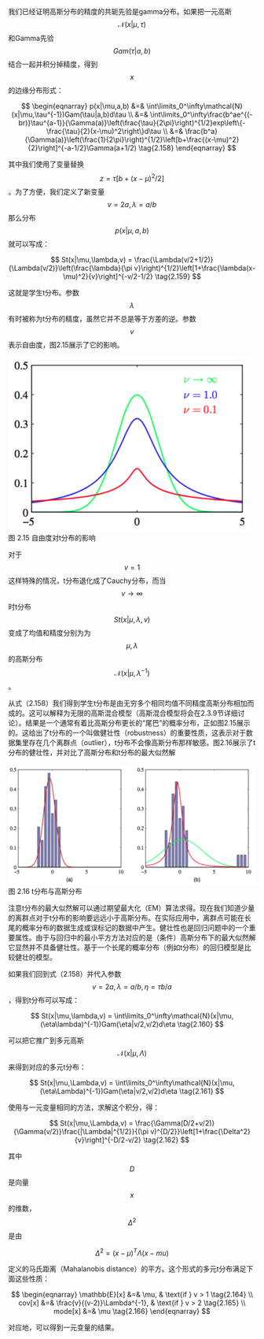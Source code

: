 我们已经证明高斯分布的精度的共轭先验是gamma分布。如果把一元高斯$$ \mathcal{N}(x|\mu,\tau) $$和Gamma先验$$ Gam(\tau|a,b) $$结合一起并积分掉精度，得到$$ x $$的边缘分布形式：    

$$
\begin{eqnarray}
p(x|\mu,a,b) &=& \int\limits_0^\infty\mathcal{N}(x|\mu,\tau^{-1})Gam(\tau|a,b)d\tau \\
&=&  \int\limits_0^\infty\frac{b^ae^{(-br)}\tau^{a-1}}{\Gamma(a)}\left(\frac{\tau}{2\pi}\right)^{1/2}exp\left\{-\frac{\tau}{2}(x-\mu)^2\right\}d\tau \\
&=& \frac{b^a}{\Gamma(a)}\left(\frac{1}{2\pi}\right)^{1/2}\left[b+\frac{(x-\mu)^2}{2}\right]^{-a-1/2}\Gamma(a+1/2) \tag{2.158}
\end{eqnarray}
$$

其中我们使用了变量替换$$ z = \tau[b+(x-\mu)^2/2] $$。为了方便，我们定义了新变量$$ v = 2a, \lambda = a/b $$那么分布$$ p(x|\mu,a,b) $$就可以写成：    

$$
St(x|\mu,\lambda,v) = \frac{\Lambda(v/2+1/2)}{\Lambda(v/2)}\left(\frac{\lambda}{\pi v}\right)^{1/2}\left[1+\frac{\lambda(x-\mu)^2}{v}\right]^{-v/2-1/2}  \tag{2.159}
$$

这就是学生t分布。参数$$ \lambda $$有时被称为t分布的精度，虽然它并不总是等于方差的逆。参数$$ v $$表示自由度，图2.15展示了它的影响。

![图 2-15](images/t_distribution.png)      
图 2.15 自由度对t分布的影响

对于$$ v = 1 $$这样特殊的情况，t分布退化成了Cauchy分布，而当$$ v \to \infty $$时t分布$$ St(x|\mu,\lambda,v) $$变成了均值和精度分别为为$$ \mu, \lambda $$的高斯分布$$ \mathcal{N}(x|\mu,\lambda^{-1}) $$。    

从式（2.158）我们得到学生t分布是由无穷多个相同均值不同精度高斯分布相加而成的。这可以解释为无限的高斯混合模型（高斯混合模型将会在2.3.9节详细讨论）。结果是一个通常有着比高斯分布更长的“尾巴”的概率分布，正如图2.15展示的。这给出了t分布的一个叫做健壮性（robustness）的重要性质，这表示对于数据集里存在几个离群点（outlier），t分布不会像高斯分布那样敏感。图2.16展示了t分布的健壮性，并对比了高斯分布和t分布的最大似然解

![图 2-16](images/t_gaussian_distribution.png)      
图 2.16 t分布与高斯分布    


注意t分布的最大似然解可以通过期望最大化（EM）算法求得。现在我们知道少量的离群点对于t分布的影响要远远小于高斯分布。在实际应用中，离群点可能在长尾的概率分布的数据生成或误标记的数据中产生。健壮性也是回归问题中的一个重要属性。由于与回归中的最小平方方法对应的是（条件）高斯分布下的最大似然解它显然并不具备健壮性。基于一个长尾的概率分布（例如t分布）的回归模型是比较健壮的模型。     

如果我们回到式（2.158）并代入参数$$ v = 2a, \lambda = a/b, \eta = \tau b/a $$，得到t分布可以写成：     

$$
St(x|\mu,\lambda,v) = \int\limits_0^\infty\mathcal{N}(x|\mu,(\eta\lambda)^{-1})Gam(\eta|v/2,v/2)d\eta \tag{2.160}
$$

可以把它推广到多元高斯$$ \mathcal{N}(x|\mu,\Lambda) $$来得到对应的多元t分布：    

$$
St(x|\mu,\Lambda,v) = \int\limits_0^\infty\mathcal{N}(x|\mu,(\eta\Lambda)^{-1})Gam(\eta|v/2,v/2)d\eta \tag{2.161}
$$

使用与一元变量相同的方法，求解这个积分，得：    

$$
St(x|\mu,\Lambda,v) = \frac{\Gamma(D/2+v/2)}{\Gamma(v/2)}\frac{|\Lambda|^{1/2}}{(\pi v)^{D/2}}\left[1+\frac{\Delta^2}{v}\right]^{-D/2-v/2} \tag{2.162}
$$

其中$$ D $$是向量$$ x $$的维数，$$ \Delta^2 $$是由

$$
\Delta^2 = (x-\mu)^T\Lambda(x-mu) \tag{2.163}
$$

定义的马氏距离（Mahalanobis distance）的平方。这个形式的多元t分布满足下面这些性质：    

$$
\begin{eqnarray}
\mathbb{E}[x] &=& \mu, & \text{if } v > 1 \tag{2.164} \\
cov[x] &=& \frac{v}{(v-2)}\Lambda^{-1}, & \text{if } v > 2 \tag{2.165} \\
mode[x] &=& \mu \tag{2.166}
\end{eqnarray}
$$

对应地，可以得到一元变量的结果。

